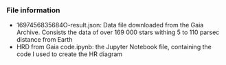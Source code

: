 ### File information
- 1697456835684O-result.json: Data file downloaded from the Gaia Archive. Consists the data of over 169 000 stars withing 5 to 110 parsec distance from Earth
- HRD from Gaia code.ipynb: the Jupyter Notebook file, containing the code I used to create the HR diagram
